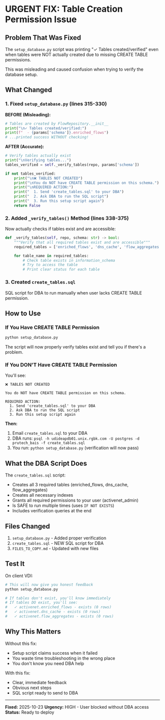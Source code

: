 # URGENT FIX: Table Creation Permission Issue

## Problem That Was Fixed

The `setup_database.py` script was printing "✓ Tables created/verified" even when tables were NOT actually created due to missing CREATE TABLE permissions.

This was misleading and caused confusion when trying to verify the database setup.

## What Changed

### 1. Fixed `setup_database.py` (lines 315-330)

**BEFORE (Misleading):**
```python
# Tables are created by FlowRepository.__init__
print("\n✓ Tables created/verified:")
print(f"  - {params['schema']}.enriched_flows")
# ...printed success WITHOUT checking!
```

**AFTER (Accurate):**
```python
# Verify tables actually exist
print("\nVerifying tables...")
tables_verified = self._verify_tables(repo, params['schema'])

if not tables_verified:
    print("\n❌ TABLES NOT CREATED")
    print("\nYou do NOT have CREATE TABLE permission on this schema.")
    print("\nREQUIRED ACTION:")
    print("  1. Send 'create_tables.sql' to your DBA")
    print("  2. Ask DBA to run the SQL script")
    print("  3. Run this setup script again")
    return False
```

### 2. Added `_verify_tables()` Method (lines 338-375)

Now actually checks if tables exist and are accessible:

```python
def _verify_tables(self, repo, schema: str) -> bool:
    """Verify that all required tables exist and are accessible"""
    required_tables = ['enriched_flows', 'dns_cache', 'flow_aggregates']

    for table_name in required_tables:
        # Check table exists in information_schema
        # Try to access the table
        # Print clear status for each table
```

### 3. Created `create_tables.sql`

SQL script for DBA to run manually when user lacks CREATE TABLE permission.

## How to Use

### If You Have CREATE TABLE Permission

```bash
python setup_database.py
```

The script will now properly verify tables exist and tell you if there's a problem.

### If You DON'T Have CREATE TABLE Permission

You'll see:

```
❌ TABLES NOT CREATED

You do NOT have CREATE TABLE permission on this schema.

REQUIRED ACTION:
  1. Send 'create_tables.sql' to your DBA
  2. Ask DBA to run the SQL script
  3. Run this setup script again
```

**Then:**

1. Email `create_tables.sql` to your DBA
2. DBA runs: `psql -h udideapdb01.unix.rgbk.com -U postgres -d prutech_bais -f create_tables.sql`
3. You run: `python setup_database.py` (verification will now pass)

## What the DBA Script Does

The `create_tables.sql` script:

- Creates all 3 required tables (enriched_flows, dns_cache, flow_aggregates)
- Creates all necessary indexes
- Grants all required permissions to your user (activenet_admin)
- Is SAFE to run multiple times (uses `IF NOT EXISTS`)
- Includes verification queries at the end

## Files Changed

1. `setup_database.py` - Added proper verification
2. `create_tables.sql` - NEW SQL script for DBA
3. `FILES_TO_COPY.md` - Updated with new files

## Test It

On client VDI:

```bash
# This will now give you honest feedback
python setup_database.py

# If tables don't exist, you'll know immediately
# If tables DO exist, you'll see:
#   ✓ activenet.enriched_flows - exists (0 rows)
#   ✓ activenet.dns_cache - exists (0 rows)
#   ✓ activenet.flow_aggregates - exists (0 rows)
```

## Why This Matters

Without this fix:
- Setup script claims success when it failed
- You waste time troubleshooting in the wrong place
- You don't know you need DBA help

With this fix:
- Clear, immediate feedback
- Obvious next steps
- SQL script ready to send to DBA

---

**Fixed:** 2025-10-23
**Urgency:** HIGH - User blocked without DBA access
**Status:** Ready to deploy
